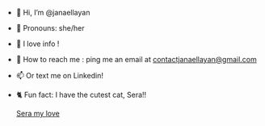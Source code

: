 - 🩷 Hi, I’m @janaellayan
- 🎀 Pronouns: she/her
- 🌟 I love info !
- 💌 How to reach me : ping me an email at contactjanaellayan@gmail.com
- 📫 Or text me on Linkedin!
- 🐈 Fun fact: I have the cutest cat, Sera!!

  [Sera my love](https://github.com/user-attachments/assets/f54786d6-c795-434b-9ce8-ef910abdd245)


<!---
janaellayan/janaellayan is a ✨ special ✨ repository because its `README.md` (this file) appears on your GitHub profile.
You can click the Preview link to take a look at your changes.
--->
